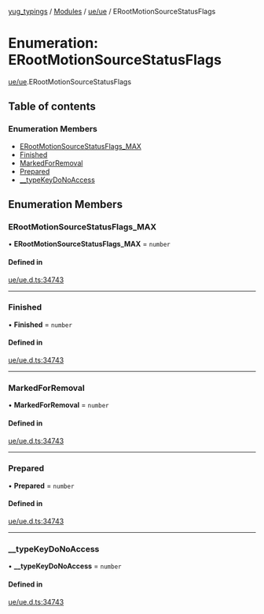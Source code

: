 [yug_typings](../README.md) / [Modules](../modules.md) / [ue/ue](../modules/ue_ue.md) / ERootMotionSourceStatusFlags

# Enumeration: ERootMotionSourceStatusFlags

[ue/ue](../modules/ue_ue.md).ERootMotionSourceStatusFlags

## Table of contents

### Enumeration Members

- [ERootMotionSourceStatusFlags\_MAX](ue_ue.ERootMotionSourceStatusFlags.md#erootmotionsourcestatusflags_max)
- [Finished](ue_ue.ERootMotionSourceStatusFlags.md#finished)
- [MarkedForRemoval](ue_ue.ERootMotionSourceStatusFlags.md#markedforremoval)
- [Prepared](ue_ue.ERootMotionSourceStatusFlags.md#prepared)
- [\_\_typeKeyDoNoAccess](ue_ue.ERootMotionSourceStatusFlags.md#__typekeydonoaccess)

## Enumeration Members

### ERootMotionSourceStatusFlags\_MAX

• **ERootMotionSourceStatusFlags\_MAX** = `number`

#### Defined in

[ue/ue.d.ts:34743](https://github.com/YugMetaverse/yug_typings/blob/b7d9b19/ue/ue.d.ts#L34743)

___

### Finished

• **Finished** = `number`

#### Defined in

[ue/ue.d.ts:34743](https://github.com/YugMetaverse/yug_typings/blob/b7d9b19/ue/ue.d.ts#L34743)

___

### MarkedForRemoval

• **MarkedForRemoval** = `number`

#### Defined in

[ue/ue.d.ts:34743](https://github.com/YugMetaverse/yug_typings/blob/b7d9b19/ue/ue.d.ts#L34743)

___

### Prepared

• **Prepared** = `number`

#### Defined in

[ue/ue.d.ts:34743](https://github.com/YugMetaverse/yug_typings/blob/b7d9b19/ue/ue.d.ts#L34743)

___

### \_\_typeKeyDoNoAccess

• **\_\_typeKeyDoNoAccess** = `number`

#### Defined in

[ue/ue.d.ts:34743](https://github.com/YugMetaverse/yug_typings/blob/b7d9b19/ue/ue.d.ts#L34743)
